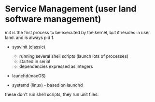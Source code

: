 # Service Management (user land software management)

init is the first process to be executed by the kernel, but it resides in user land. and is always pid 1.

- sysvinit (classic)
  - running several shell scripts (launch lots of processes)
  - started in serial
  - dependencies expressed as integers

- launchd(macOS)

- systemd (linux) - based on launchd

these don't run shell scripts, they run unit files.
